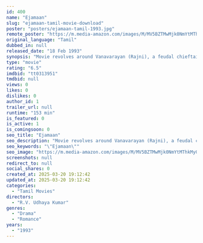 ```yaml
---
id: 400
name: "Ejamaan"
slug: "ejamaan-tamil-movie-download"
poster: "posters/ejamaan-tamil-1993.jpg"
remote_poster: "https://m.media-amazon.com/images/M/MV5BZTMwMjk0NmYtMThkMy00MmE0LWI2MzctODRkOTcyMGYwNGE0XkEyXkFqcGc@._V1_SX300.jpg"
original_language: "Tamil"
dubbed_in: null
released_date: "18 Feb 1993"
synopsis: "Movie revolves around Vanavarayan (Rajni), a feudal chieftain of a village, his rivalry with Vallavarayan (Nepolean) and his love with Vaitheeswari (Meena)."
type: "movie"
rating: "6.5"
imdbid: "tt0313951"
tmdbid: null
views: 0
likes: 0
dislikes: 0
author_id: 1
trailer_url: null
runtime: "153 min"
is_featured: 0
is_active: 1
is_comingsoon: 0
seo_title: "Ejamaan"
seo_description: "Movie revolves around Vanavarayan (Rajni), a feudal chieftain of a village, his rivalry with Vallavarayan (Nepolean) and his love with Vaitheeswari (Meena)."
seo_keywords: "\"Ejamaan\""
seo_image: "https://m.media-amazon.com/images/M/MV5BZTMwMjk0NmYtMThkMy00MmE0LWI2MzctODRkOTcyMGYwNGE0XkEyXkFqcGc@._V1_SX300.jpg"
screenshots: null
redirect_to: null
social_shares: 0
created_at: 2025-03-20 19:12:42
updated_at: 2025-03-20 19:12:42
categories:
  - "Tamil Movies"
directors:
  - "R.V. Udhaya Kumar"
genres:
  - "Drama"
  - "Romance"
years:
  - "1993"
---
```

